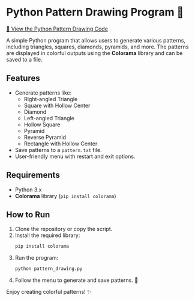 
# Python Pattern Drawing Program 🌟

[🔗 View the Python Pattern Drawing Code](PythonPatternDrawingProject/pattern_drawing.py)


A simple Python program that allows users to generate various patterns, including triangles, squares, diamonds, pyramids, and more. The patterns are displayed in colorful outputs using the **Colorama** library and can be saved to a file.

## Features
- Generate patterns like:
  - Right-angled Triangle
  - Square with Hollow Center
  - Diamond
  - Left-angled Triangle
  - Hollow Square
  - Pyramid
  - Reverse Pyramid
  - Rectangle with Hollow Center
- Save patterns to a `pattern.txt` file.
- User-friendly menu with restart and exit options.

## Requirements
- Python 3.x
- **Colorama** library (`pip install colorama`)

## How to Run
1. Clone the repository or copy the script.
2. Install the required library:  
   ```bash
   pip install colorama
   ```
3. Run the program:  
   ```bash
   python pattern_drawing.py
   ```
4. Follow the menu to generate and save patterns. 🎨

Enjoy creating colorful patterns! ✨
